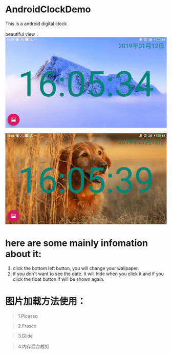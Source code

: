 # AndroidClockDemo
This is a android digital clock

beautiful view：
![image](https://github.com/FishInWater-1999/AndroidClockDemo/blob/master/re1.jpg)

![image](https://github.com/FishInWater-1999/AndroidClockDemo/blob/master/re2.jpg)

# here are some mainly infomation about it:
1. click the bottom left button, you will change your wallpaper.
2. if you don't want to see the date. it will hide when you click it.and if you click the float button if will be shown again.

# 图片加载方法使用：
> 1.Picasso

> 2.Frasco

> 3.Glide

> 4.内存后台裁剪
